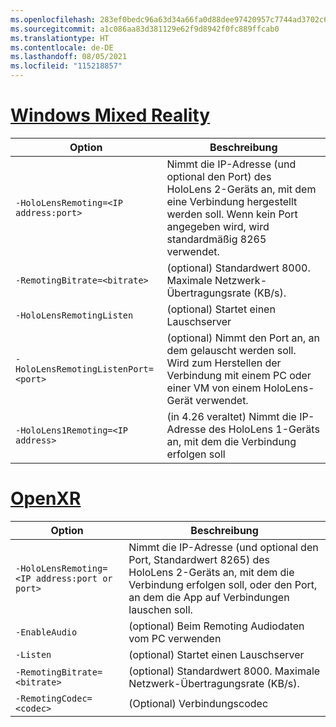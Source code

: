 ```yaml
---
ms.openlocfilehash: 283ef0bedc96a63d34a66fa0d88dee97420957c7744ad3702c6ac3bc34c14310
ms.sourcegitcommit: a1c086aa83d381129e62f9d8942f0fc889ffcab0
ms.translationtype: HT
ms.contentlocale: de-DE
ms.lasthandoff: 08/05/2021
ms.locfileid: "115218857"
---
```

# <a name="windows-mixed-reality"></a>[Windows Mixed Reality](#tab/wmr)

| Option | Beschreibung |
| ------ | ----------- |
| `-HoloLensRemoting=<IP address:port>` | Nimmt die IP-Adresse (und optional den Port) des HoloLens 2-Geräts an, mit dem eine Verbindung hergestellt werden soll. Wenn kein Port angegeben wird, wird standardmäßig 8265 verwendet. |
| `-RemotingBitrate=<bitrate>` | (optional) Standardwert 8000. Maximale Netzwerk-Übertragungsrate (KB/s). |
| `-HoloLensRemotingListen` | (optional) Startet einen Lauschserver |
| `-HoloLensRemotingListenPort=<port>` | (optional) Nimmt den Port an, an dem gelauscht werden soll. Wird zum Herstellen der Verbindung mit einem PC oder einer VM von einem HoloLens-Gerät verwendet. |
| `-HoloLens1Remoting=<IP address>` | (in 4.26 veraltet) Nimmt die IP-Adresse des HoloLens 1-Geräts an, mit dem die Verbindung erfolgen soll |

# <a name="openxr"></a>[OpenXR](#tab/openxr)

| Option | Beschreibung |
| ------ | ----------- |
| `-HoloLensRemoting=<IP address:port or port>` | Nimmt die IP-Adresse (und optional den Port, Standardwert 8265) des HoloLens 2-Geräts an, mit dem die Verbindung erfolgen soll, oder den Port, an dem die App auf Verbindungen lauschen soll. |
| `-EnableAudio` | (optional) Beim Remoting Audiodaten vom PC verwenden  |
| `-Listen` | (optional) Startet einen Lauschserver |
| `-RemotingBitrate=<bitrate>` | (optional) Standardwert 8000. Maximale Netzwerk-Übertragungsrate (KB/s). |
| `-RemotingCodec=<codec>` | (Optional) Verbindungscodec  |